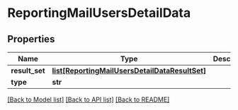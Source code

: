 # ReportingMailUsersDetailData

## Properties
Name | Type | Description | Notes
------------ | ------------- | ------------- | -------------
**result_set** | [**list[ReportingMailUsersDetailDataResultSet]**](ReportingMailUsersDetailDataResultSet.md) |  | [optional] 
**type** | **str** |  | [optional] 

[[Back to Model list]](../README.md#documentation-for-models) [[Back to API list]](../README.md#documentation-for-api-endpoints) [[Back to README]](../README.md)

